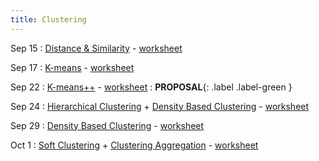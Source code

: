 ```yaml
---
title: Clustering
---
```


Sep 15 
: [Distance & Similarity](https://github.com/gallettilance/CS506-Fall2025/raw/main/lecture_03/03_Distance_&_Similarity.pdf) - [worksheet](https://github.com/gallettilance/CS506-Fall2025/blob/main/lecture_03/worksheet_03.ipynb)

Sep 17 
: [K-means](https://github.com/gallettilance/CS506-Fall2025/raw/main/lecture_04/04_Clustering_Kmeans.pdf) - [worksheet](https://github.com/gallettilance/CS506-Fall2025/blob/main/lecture_04/worksheet_04.ipynb)

Sep 22 
: [K-means++](https://github.com/gallettilance/CS506-Fall2025/raw/main/lecture_05/05_Kmeans++.pdf) - [worksheet](https://github.com/gallettilance/CS506-Fall2025/blob/main/lecture_05/worksheet_05.ipynb)
 : **PROPOSAL**{: .label .label-green }

Sep 24 
: [Hierarchical Clustering](https://github.com/gallettilance/CS506-Fall2025/raw/main/lecture_06/06_Hierarchical_Clustering.pdf) + [Density Based Clustering](https://github.com/gallettilance/CS506-Fall2025/raw/main/lecture_06/06_Density_Based_Clustering.pdf) - [worksheet](https://github.com/gallettilance/CS506-Fall2025/blob/main/lecture_06/worksheet_06.ipynb)

Sep 29
: [Density Based Clustering](https://github.com/gallettilance/CS506-Fall2025/raw/main/lecture_06/06_Density_Based_Clustering.pdf) - [worksheet](https://github.com/gallettilance/CS506-Fall2025/blob/main/lecture_06/worksheet_07.ipynb)

Oct 1
: [Soft Clustering](https://github.com/gallettilance/CS506-Fall2025/raw/main/lecture_07/07_Soft_Clustering.pdf) + [Clustering Aggregation](https://github.com/gallettilance/CS506-Fall2025/raw/main/lecture_08/08_Clustering_Aggregation.pdf) - [worksheet](https://github.com/gallettilance/CS506-Fall2025/blob/main/lecture_08/worksheet_08.ipynb)
